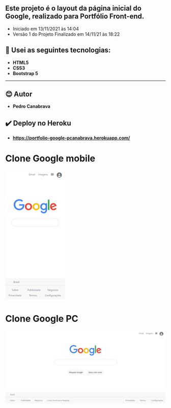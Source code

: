 ## Este projeto é o layout da página inicial do Google, realizado para Portfólio Front-end.
- Iniciado em 13/11/2021 às 14:04
- Versão 1 do Projeto Finalizado em 14/11/21 às 18:22

## 🎄 Usei as seguintes tecnologias:
- **HTML5**
- **CSS3**
- **Bootstrap 5**

---

## 😊 Autor
- **Pedro Canabrava**

## ✔️ Deploy no Heroku
- **https://portfolio-google-pcanabrava.herokuapp.com/**


# Clone Google mobile
![Clone Google na tela de um celular](https://github.com/Pedro-costa99/portfolio-layout-google/blob/main/images/screencapture-mobile.png)
# Clone Google PC
![Clone Google na tela de um computador](https://github.com/Pedro-costa99/portfolio-layout-google/blob/main/images/screencapture-1366x768.png)

